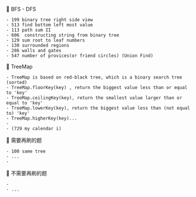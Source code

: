 🌟 BFS - DFS
    
    - 199 binary tree right side view 
    - 513 find bottom left most value
    - 113 path sum II 
    - 606  constructing string from binary tree
    - 129 sum root to leaf numbers
    - 130 surrounded regions
    - 286 walls and gates
    - 547 number of provices(or friend circles) (Union Find)
    
 🌟 TreeMap
    
    - TreeMap is based on red-black tree, which is a binary search tree (sorted)
    - TreeMap.floorKey(key) , return the biggest value less than or equal to 'key'
    - TreeMap.ceilingKey(key), return the smallest value larger than or equal to 'key'
    - TreeMap.lowerKey(key), return the biggest value less than (not equal to) 'key'
    - TreeMap.higherKey(key)...
    - 
    - (729 my calendar i)


🌟 需要再刷的题
    
    - 100 same tree
    - ...
    - 

🌟 不需要再刷的题
    
    - 
    - ...






